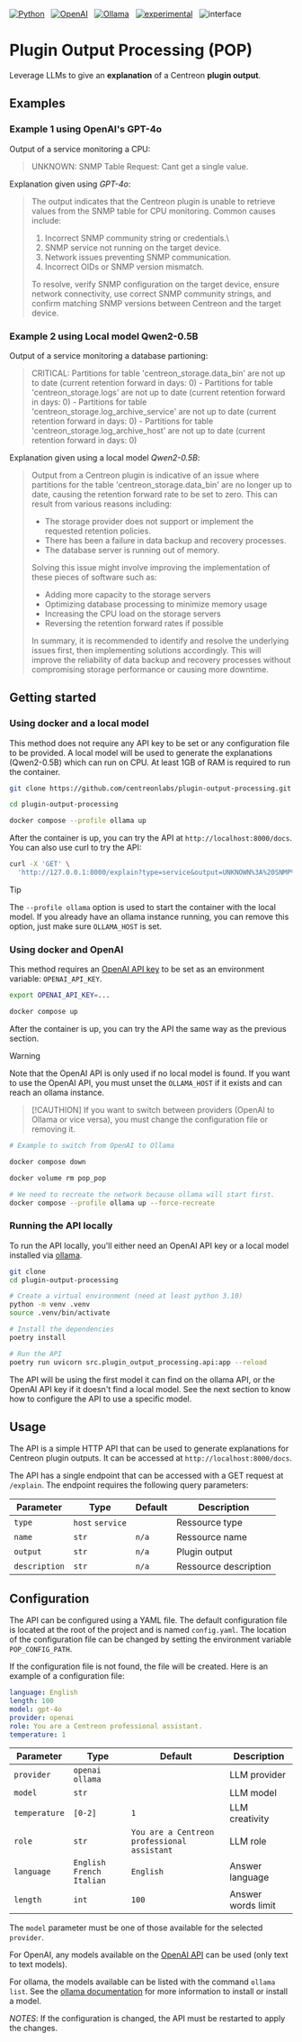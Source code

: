 [![Python](https://img.shields.io/badge/Python-3%2E11-blue?logo=python)](https://devguide.python.org/versions/) &nbsp;
[![OpenAI](https://img.shields.io/badge/OpenAI-GPT--4o-green?logo=openai)](https://platform.openai.com/docs/models/gpt-4o) &nbsp;
[![Ollama](https://img.shields.io/badge/Local%20LLM-Ollama-green?logo=github)](https://github.com/ollama/ollama) &nbsp;
[![experimental](https://img.shields.io/badge/stability-experimental-red)](http://github.com/badges/stability-badges) &nbsp;
![interface](https://img.shields.io/badge/Interface-API-darkgreen?logo=fastapi)

# **P**lugin **O**utput **P**rocessing (POP)

Leverage LLMs to give an **explanation** of a Centreon **plugin output**.

## Examples

### Example 1 using OpenAI's GPT-4o

Output of a service monitoring a CPU:

> UNKNOWN: SNMP Table Request: Cant get a single value.

Explanation given using _GPT-4o_: 
> The output indicates that the Centreon plugin is unable to retrieve values from the SNMP table for CPU monitoring. Common causes include:
> 
>   1. Incorrect SNMP community string or credentials.\
>   2. SNMP service not running on the target device.
>   3. Network issues preventing SNMP communication.
>   4. Incorrect OIDs or SNMP version mismatch.
> 
> To resolve, verify SNMP configuration on the target device, ensure network connectivity, use correct SNMP community strings, and confirm matching SNMP versions between Centreon and the target device.

### Example 2 using Local model Qwen2-0.5B

Output of a service monitoring a database partioning: 

> CRITICAL: Partitions for table 'centreon_storage.data_bin' are not up to date (current retention forward in days: 0) - Partitions for table 'centreon_storage.logs' are not up to date (current retention forward in days: 0) - Partitions for table 'centreon_storage.log_archive_service' are not up to date (current retention forward in days: 0) - Partitions for table 'centreon_storage.log_archive_host' are not up to date (current retention forward in days: 0)

Explanation given using a local model _Qwen2-0.5B_:

> Output from a Centreon plugin is indicative of an issue where partitions for the table 'centreon_storage.data_bin' are no longer up to date, causing the retention forward rate to be set to zero. This can result from various reasons including:
>   * The storage provider does not support or implement the requested retention policies.
>   * There has been a failure in data backup and recovery processes.
>   * The database server is running out of memory.
> 
> Solving this issue might involve improving the implementation of these pieces of software such as:
>   * Adding more capacity to the storage servers
>   * Optimizing database processing to minimize memory usage
>   * Increasing the CPU load on the storage servers
>   * Reversing the retention forward rates if possible
> 
> In summary, it is recommended to identify and resolve the underlying issues first, then implementing solutions accordingly. This will improve the reliability of data backup and recovery processes without compromising storage performance or causing more downtime.

## Getting started

### Using docker and a local model

This method does not require any API key to be set or any configuration file to be provided.
A local model will be used to generate the explanations (Qwen2-0.5B) which can run on CPU.
At least 1GB of RAM is required to run the container.

```bash
git clone https://github.com/centreonlabs/plugin-output-processing.git

cd plugin-output-processing

docker compose --profile ollama up
```

After the container is up, you can try the API at `http://localhost:8000/docs`.
You can also use curl to try the API:

```bash
curl -X 'GET' \
  'http://127.0.0.1:8000/explain?type=service&output=UNKNOWN%3A%20SNMP%20Table%20Request%3A%20Cant%20get%20a%20single%20value.&name=n%2Fa&description=cpu'
```

> [!TIP]
> The `--profile ollama` option is used to start the container with the local model.
> If you already have an ollama instance running, you can remove this option, just make sure `OLLAMA_HOST` is set.

### Using docker and OpenAI

This method requires an [OpenAI API key](https://help.openai.com/en/articles/4936850-where-do-i-find-my-openai-api-key) to be set as an environment variable: `OPENAI_API_KEY`.

```bash
export OPENAI_API_KEY=...

docker compose up
```

After the container is up, you can try the API the same way as the previous section.

> [!WARNING]
> Note that the OpenAI API is only used if no local model is found. 
> If you want to use the OpenAI API, you must unset the `OLLAMA_HOST` if it exists and can reach an ollama instance.

> [!CAUTHION]
> If you want to switch between providers (OpenAI to Ollama or vice versa), you must change the configuration file or removing it.

```bash
# Example to switch from OpenAI to Ollama

docker compose down

docker volume rm pop_pop

# We need to recreate the network because ollama will start first.
docker compose --profile ollama up --force-recreate
```

### Running the API locally

To run the API locally, you'll either need an OpenAI API key or a local model installed via [ollama](https://help.openai.com/en/articles/4936850-where-do-i-find-my-openai-api-key).

```bash
git clone
cd plugin-output-processing

# Create a virtual environment (need at least python 3.10)
python -m venv .venv
source .venv/bin/activate

# Install the dependencies
poetry install

# Run the API
poetry run uvicorn src.plugin_output_processing.api:app --reload
```

The API will be using the first model it can find on the ollama API, or the OpenAI API key if it doesn't find a local model.
See the next section to know how to configure the API to use a specific model.

## Usage

The API is a simple HTTP API that can be used to generate explanations for Centreon plugin outputs.
It can be accessed at `http://localhost:8000/docs`.

The API has a single endpoint that can be accessed with a GET request at `/explain`.
The endpoint requires the following query parameters:

| Parameter     | Type             | Default | Description           |
| ------------- | ---------------- | ------- | --------------------- |
| `type`        | `host` `service` |         | Ressource type        |
| `name`        | `str`            | `n/a`   | Ressource name        |
| `output`      | `str`            | `n/a`   | Plugin output         |
| `description` | `str`            | `n/a`   | Ressource description |


## Configuration

The API can be configured using a YAML file. 
The default configuration file is located at the root of the project and is named `config.yaml`.
The location of the configuration file can be changed by setting the environment variable `POP_CONFIG_PATH`.

If the configuration file is not found, the file will be created.
Here is an example of a configuration file:

```yaml
language: English
length: 100
model: gpt-4o
provider: openai
role: You are a Centreon professional assistant.
temperature: 1
```

| Parameter     | Type                         | Default                                     | Description        |
| ------------- | ---------------------------- | ------------------------------------------- | ------------------ |
| `provider`    | `openai` `ollama`            |                                             | LLM provider       |
| `model`       | `str`                        |                                             | LLM model          |
| `temperature` | `[0-2]`                      | `1`                                         | LLM creativity     |
| `role`        | `str`                        | `You are a Centreon professional assistant` | LLM role           |
| `language`    | `English` `French` `Italian` | `English`                                   | Answer language    |
| `length`      | `int`                        | `100`                                       | Answer words limit |

The `model` parameter must be one of those available for the selected `provider`.

For OpenAI, any models available on the [OpenAI API](https://platform.openai.com/docs/models) can be used (only text to text models).

For ollama, the models available can be listed with the command `ollama list`.
See the [ollama documentation](https://ollama.com/) for more information to install or install a model.

_NOTES_: If the configuration is changed, the API must be restarted to apply the changes.
